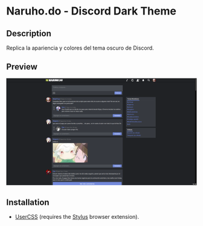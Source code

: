 # Naruho.do - Discord Dark Theme

## Description

Replica la apariencia y colores del tema oscuro de Discord.

## Preview

![Preview](preview.png)

## Installation

- [UserCSS](./naruho.do-discord-dark-theme.user.css) (requires the [Stylus](https://github.com/openstyles/stylus#releases) browser extension).
